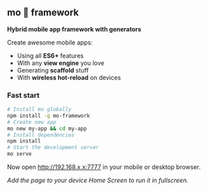 ## mo 🐍 framework

**Hybrid mobile app framework with generators**

Create awesome mobile apps:
* Using all **ES6+** features
* With any **view engine** you love
* Generating **scaffold** stuff
* With **wireless hot-reload** on devices

### Fast start
```bash
# Install mo globally
npm install -g mo-framework
# Create new app
mo new my-app && cd my-app
# Install dependencies
npm install
# Start the development server
mo serve
```
Now open http://192.168.x.x:7777 in your mobile or desktop browser. 

*Add the page to your device Home Screen to run it in fullscreen.*

